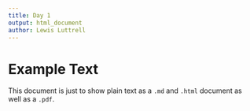 ```yaml
---
title: Day 1
output: html_document
author: Lewis Luttrell
---
```


# Example Text

This document is just to show plain text as a `.md` and `.html` document as well as a `.pdf`.
